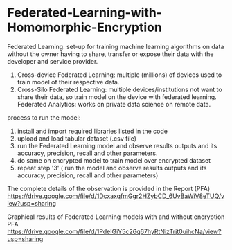 # Federated-Learning-with-Homomorphic-Encryption
Federated Learning: set-up for training machine learning algorithms on data without the owner having to share, transfer or expose their data with the developer and service provider.
1) Cross-device Federated Learning: multiple (millions) of devices used to train model of their respective data.
2) Cross-Silo Federated Learning: multiple devices/institutions not want to share their data, so train model on the device with federated learning.
Federated Analytics: works on private data science on remote data.

process to run the model:
1) install and import required libraries listed in the code
2) upload and load tabular dataset (.csv file)
3) run the Federated Learning model and observe results outputs and its accuracy, precision, recall and other parameters.
4) do same on encrypted model to train model over encrypted dataset
5) repeat step '3' ( run the model and observe results outputs and its accuracy, precision, recall and other parameters)

The complete details of the observation is provided in the Report (PFA)
https://drive.google.com/file/d/1DcxaxqfmGgr2HZybCD_6UvBaWiV8eTUQ/view?usp=sharing

Graphical results of Federated Learning models with and without encryption PFA https://drive.google.com/file/d/1PdeIGiY5c26q67hyRtNizTrjt0uihcNa/view?usp=sharing
